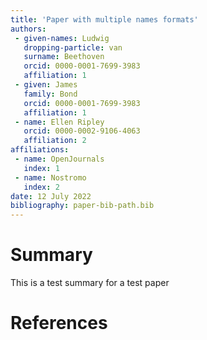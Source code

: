 ```yaml
---
title: 'Paper with multiple names formats'
authors:
 - given-names: Ludwig
   dropping-particle: van
   surname: Beethoven
   orcid: 0000-0001-7699-3983
   affiliation: 1
 - given: James
   family: Bond
   orcid: 0000-0001-7699-3983
   affiliation: 1
 - name: Ellen Ripley
   orcid: 0000-0002-9106-4063
   affiliation: 2
affiliations:
 - name: OpenJournals
   index: 1
 - name: Nostromo
   index: 2
date: 12 July 2022
bibliography: paper-bib-path.bib
---
```


# Summary

This is a test summary for a test paper

# References
